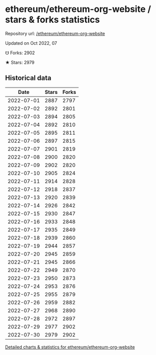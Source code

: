 # ethereum/ethereum-org-website / stars & forks statistics

Repository url: [/ethereum/ethereum-org-website](https://github.com/ethereum/ethereum-org-website)

Updated on Oct 2022, 07

☋ Forks: 2902

★ Stars: 2979

## Historical data
| Date | Stars | Forks |
|------|-------|-------|
| 2022-07-01 | 2887 | 2797 | 
| 2022-07-02 | 2892 | 2801 | 
| 2022-07-03 | 2894 | 2805 | 
| 2022-07-04 | 2892 | 2810 | 
| 2022-07-05 | 2895 | 2811 | 
| 2022-07-06 | 2897 | 2815 | 
| 2022-07-07 | 2901 | 2819 | 
| 2022-07-08 | 2900 | 2820 | 
| 2022-07-09 | 2902 | 2820 | 
| 2022-07-10 | 2905 | 2824 | 
| 2022-07-11 | 2914 | 2828 | 
| 2022-07-12 | 2918 | 2837 | 
| 2022-07-13 | 2920 | 2839 | 
| 2022-07-14 | 2926 | 2842 | 
| 2022-07-15 | 2930 | 2847 | 
| 2022-07-16 | 2933 | 2848 | 
| 2022-07-17 | 2935 | 2849 | 
| 2022-07-18 | 2939 | 2860 | 
| 2022-07-19 | 2944 | 2857 | 
| 2022-07-20 | 2945 | 2859 | 
| 2022-07-21 | 2945 | 2866 | 
| 2022-07-22 | 2949 | 2870 | 
| 2022-07-23 | 2950 | 2873 | 
| 2022-07-24 | 2953 | 2876 | 
| 2022-07-25 | 2955 | 2879 | 
| 2022-07-26 | 2959 | 2882 | 
| 2022-07-27 | 2968 | 2890 | 
| 2022-07-28 | 2972 | 2897 | 
| 2022-07-29 | 2977 | 2902 | 
| 2022-07-30 | 2979 | 2902 | 


[Detailed charts & statistics for ethereum/ethereum-org-website](https://reviewgithub.com/rep/ethereum/ethereum-org-website)
